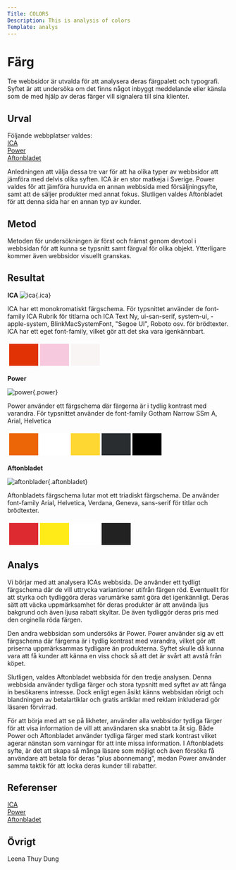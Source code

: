 ```yaml
---
Title: COLORS
Description: This is analysis of colors
Template: analys
---
```


# Färg

Tre webbsidor är utvalda för att analysera deras färgpalett och typografi. Syftet är att undersöka om det finns något inbyggt meddelande eller känsla som de med hjälp av deras färger vill signalera till sina klienter. 


Urval
-----------------------
Följande webbplatser valdes:<br>
[ICA](https://handla.ica.se/) <br>
[Power](https://www.power.se/) <br>
[Aftonbladet](https://www.aftonbladet.se/) <br>

Anledningen att välja dessa tre var för att ha olika typer av webbsidor att jämföra med delvis olika syften. ICA är en stor matkeja i Sverige. Power valdes för att jämföra huruvida en annan webbsida med försäljningsyfte, samt att de säljer produkter med annat fokus. Slutligen valdes Aftonbladet för att denna sida har en annan typ av kunder. 


Metod
-----------------------
Metoden för undersökningen är först och främst genom devtool i webbsidan för att kunna se typsnitt samt färgval för olika objekt. Ytterligare kommer även webbsidor visuellt granskas. 


Resultat
-----------------------

**ICA**
![ica](%assets_url%/img/ica.png){.ica}

ICA har ett monokromatiskt färgschema. För typsnittet använder de font-family ICA Rubrik för titlarna och ICA Text Ny, ui-san-serif, system-ui, -apple-system, BlinkMacSystemFont, "Segoe UI", Roboto osv. för brödtexter. 
ICA har ett eget font-family, vilket gör att det ska vara igenkännbart. 

<table style="border-spacing: 4px; border-collapse: separate">
<tr>
<td style="height: 50px; width: 50px; background-color: #e13205">
<td style="height: 50px; width: 50px; background-color: #f7c9de">
<td style="height: 50px; width: 50px; background-color: #f9f5f5">
</tr>
</table>

**Power**

![power](%assets_url%/img/power.png){.power}

Power använder ett färgschema där färgerna är i tydlig kontrast med varandra. 
För typsnittet använder de font-family Gotham Narrow SSm A, Arial, Helvetica

<table style="border-spacing: 4px; border-collapse: separate">
<tr>
<td style="height: 50px; width: 50px; background-color: #ec6608">
<td style="height: 50px; width: 50px; background-color: #ffffff">
<td style="height: 50px; width: 50px; background-color: #ffd732">
<td style="height: 50px; width: 50px; background-color: #292d30">
<td style="height: 50px; width: 50px; background-color: #000000">
</tr>
</table>

**Aftonbladet**

![aftonblader](%assets_url%/img/aftonbladet.png){.aftonbladet}

Aftonbladets färgschema lutar mot ett triadiskt färgschema. De använder font-family Arial, Helvetica, Verdana, Geneva, sans-serif för titlar och brödtexter. 

<table style="border-spacing: 4px; border-collapse: separate">
<tr>
<td style="height: 50px; width: 50px; background-color: #dd2a30">
<td style="height: 50px; width: 50px; background-color: #ffeb18">
<td style="height: 50px; width: 50px; background-color: #ffffff">
<td style="height: 50px; width: 50px; background-color: #222222">
</tr>
</table>


Analys
-----------------------
Vi börjar med att analysera ICAs webbsida. De använder ett tydligt färgschema där de vill uttrycka variantioner utifrån färgen röd. Eventuellt för att styrka och tydliggöra deras varumärke samt göra det igenkännligt. Deras sätt att väcka uppmärksamhet för deras produkter är att använda ljus bakgrund och även ljusa rabatt skyltar. De även tydliggör deras pris med den orginella röda färgen. 

Den andra webbsidan som undersöks är Power. Power använder sig av ett färgschema där färgerna är i tydlig kontrast med varandra, vilket gör att priserna uppmärksammas tydligare än produkterna. Syftet skulle då kunna vara att få kunder att känna en viss chock så att det är svårt att avstå från köpet. 

Slutligen, valdes Aftonbladet webbsida för den tredje analysen. Denna webbsida använder tydliga färger och stora typsnitt med syftet av att fånga in besökarens intresse. Dock enligt egen åsikt känns webbsidan rörigt och blandningen av betalartiklar och gratis artiklar med reklam inkluderad gör läsaren förvirrad. 

För att börja med att se på likheter, använder alla webbsidor tydliga färger för att visa information de vill att användaren ska snabbt ta åt sig. Både Power och Aftonbladet använder tydliga färger med stark kontrast vilket agerar nänstan som varningar för att inte missa information. I Aftonbladets syfte, är det att skapa så många läsare som möjligt och även försöka få användare att betala för deras "plus abonnemang", medan Power använder samma taktik för att locka deras kunder till rabatter. 


Referenser
-----------------------
[ICA](https://handla.ica.se/) <br>
[Power](https://www.power.se/) <br>
[Aftonbladet](https://www.aftonbladet.se/)



Övrigt
-----------------------

Leena Thuy Dung


[Markdown]: http://daringfireball.net/projects/markdown/syntax